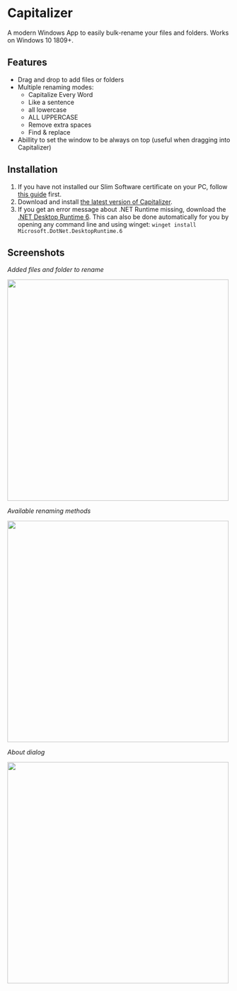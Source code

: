 # Capitalizer
A modern Windows App to easily bulk-rename your files and folders. Works on Windows 10 1809+.

## Features
- Drag and drop to add files or folders
- Multiple renaming modes:
	- Capitalize Every Word
	- Like a sentence
	- all lowercase
	- ALL UPPERCASE
	- Remove extra spaces
	- Find & replace
- Abillity to set the window to be always on top (useful when dragging into Capitalizer)

## Installation
1. If you have not installed our Slim Software certificate on your PC, follow [this guide](https://github.com/SlimSoftware/Capitalizer/wiki/How-to-install-our-Slim-Software-certificate) first.
1. Download and install [the latest version of Capitalizer](https://github.com/SlimSoftware/Capitalizer/releases/latest).
1. If you get an error message about .NET Runtime missing, download the [.NET Desktop Runtime 6](https://dotnet.microsoft.com/en-us/download/dotnet/6.0). This can also be done automatically for you by opening any command line and using winget:
`winget install Microsoft.DotNet.DesktopRuntime.6`

## Screenshots
*Added files and folder to rename*

<img src="https://user-images.githubusercontent.com/15382274/200125396-659f8a78-976e-461b-a2bf-c31254fc18e1.png" width="500" />

*Available renaming methods*

<img src="https://user-images.githubusercontent.com/15382274/200125606-ab664012-a872-43dd-bea5-d304ef8d2002.png" width="500" />

*About dialog*

<img src="https://user-images.githubusercontent.com/15382274/200125667-05cd5c84-4383-43b4-a815-f4bb180d5514.png" width="500" />
